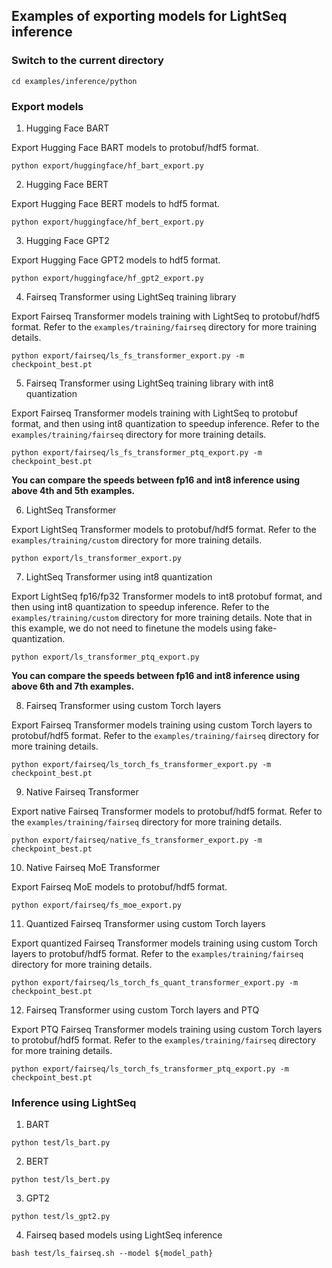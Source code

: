 ## Examples of exporting models for LightSeq inference

### Switch to the current directory
```shell
cd examples/inference/python
```

### Export models
1. Hugging Face BART

Export Hugging Face BART models to protobuf/hdf5 format.
```shell
python export/huggingface/hf_bart_export.py
```
2. Hugging Face BERT

Export Hugging Face BERT models to hdf5 format.
```shell
python export/huggingface/hf_bert_export.py
```
3. Hugging Face GPT2

Export Hugging Face GPT2 models to hdf5 format.
```shell
python export/huggingface/hf_gpt2_export.py
```
4. Fairseq Transformer using LightSeq training library

Export Fairseq Transformer models training with LightSeq to protobuf/hdf5 format. Refer to the `examples/training/fairseq` directory for more training details.
```shell
python export/fairseq/ls_fs_transformer_export.py -m checkpoint_best.pt
```
5. Fairseq Transformer using LightSeq training library with int8 quantization

Export Fairseq Transformer models training with LightSeq to protobuf format, and then using int8 quantization to speedup inference. Refer to the `examples/training/fairseq` directory for more training details.
```shell
python export/fairseq/ls_fs_transformer_ptq_export.py -m checkpoint_best.pt
```
**You can compare the speeds between fp16 and int8 inference using above 4th and 5th examples.**

6. LightSeq Transformer

Export LightSeq Transformer models to protobuf/hdf5 format. Refer to the `examples/training/custom` directory for more training details.
```shell
python export/ls_transformer_export.py
```
7. LightSeq Transformer using int8 quantization

Export LightSeq fp16/fp32 Transformer models to int8 protobuf format, and then using int8 quantization to speedup inference. Refer to the `examples/training/custom` directory for more training details. Note that in this example, we do not need to finetune the models using fake-quantization.
```shell
python export/ls_transformer_ptq_export.py
```
**You can compare the speeds between fp16 and int8 inference using above 6th and 7th examples.**

8. Fairseq Transformer using custom Torch layers

Export Fairseq Transformer models training using custom Torch layers to protobuf/hdf5 format. Refer to the `examples/training/fairseq` directory for more training details.
```shell
python export/fairseq/ls_torch_fs_transformer_export.py -m checkpoint_best.pt
```

9. Native Fairseq Transformer

Export native Fairseq Transformer models to protobuf/hdf5 format. Refer to the `examples/training/fairseq` directory for more training details.
```shell
python export/fairseq/native_fs_transformer_export.py -m checkpoint_best.pt
```

10. Native Fairseq MoE Transformer

Export Fairseq MoE models to protobuf/hdf5 format.
```shell
python export/fairseq/fs_moe_export.py
```

11. Quantized Fairseq Transformer using custom Torch layers

Export quantized Fairseq Transformer models training using custom Torch layers to protobuf/hdf5 format. Refer to the `examples/training/fairseq` directory for more training details.
```shell
python export/fairseq/ls_torch_fs_quant_transformer_export.py -m checkpoint_best.pt
```

12. Fairseq Transformer using custom Torch layers and PTQ

Export PTQ Fairseq Transformer models training using custom Torch layers to protobuf/hdf5 format. Refer to the `examples/training/fairseq` directory for more training details.
```shell
python export/fairseq/ls_torch_fs_transformer_ptq_export.py -m checkpoint_best.pt
```

### Inference using LightSeq
1. BART
```shell
python test/ls_bart.py
```
2. BERT
```shell
python test/ls_bert.py
```
3. GPT2
```shell
python test/ls_gpt2.py
```

4. Fairseq based models using LightSeq inference
```shell
bash test/ls_fairseq.sh --model ${model_path}
```
